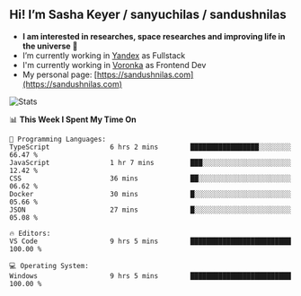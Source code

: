 ## Hi! I’m Sasha Keyer / sanyuchilas / sandushnilas

- **I am interested in researches, space researches and improving life in the universe 🌠** 
- I’m currently working in [Yandex](https://browser.yandex.ru/corp) as Fullstack
- I'm currently working in [Voronka](https://voronka-events.ru/about/) as Frontend Dev
- My personal page: [https://sandushnilas.com](https://sandushnilas.com)

![Stats](https://github-readme-stats.vercel.app/api?username=sanyuchilas&show_icons=true&theme=react&hide=issues&count_private=true&layout=compact)

<!--START_SECTION:waka-->
📊 **This Week I Spent My Time On** 

```text
💬 Programming Languages: 
TypeScript               6 hrs 2 mins        █████████████████░░░░░░░░   66.47 % 
JavaScript               1 hr 7 mins         ███░░░░░░░░░░░░░░░░░░░░░░   12.42 % 
CSS                      36 mins             ██░░░░░░░░░░░░░░░░░░░░░░░   06.62 % 
Docker                   30 mins             █░░░░░░░░░░░░░░░░░░░░░░░░   05.66 % 
JSON                     27 mins             █░░░░░░░░░░░░░░░░░░░░░░░░   05.08 % 

🔥 Editors: 
VS Code                  9 hrs 5 mins        █████████████████████████   100.00 % 

💻 Operating System: 
Windows                  9 hrs 5 mins        █████████████████████████   100.00 % 
```


<!--END_SECTION:waka-->
